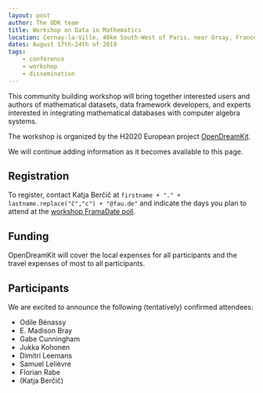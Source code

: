 ```yaml
---
layout: post
author: The ODK team
title: Workshop on Data in Mathematics
location: Cernay-la-Ville, 40km South-West of Paris, near Orsay, France
dates: August 17th-24th of 2019
tags:
    - conference
    - workshop
    - dissemination
---
```


This community building workshop will bring together interested users and authors of mathematical datasets,
data framework developers, and experts interested in integrating mathematical databases with computer algebra systems.

The workshop is organized by the H2020 European project [OpenDreamKit](http://opendreamkit.org).

We will continue adding information as it becomes available to this page.

## Registration

To register, contact Katja Berčič at `firstname + "." + lastname.replace("č","c") + "@fau.de"`
and indicate the days you plan to attend at the [workshop FramaDate poll](https://framadate.org/BQmEpJdvqN9KQ9mo).

## Funding

OpenDreamKit will cover the local expenses for all participants and
the travel expenses of most to all participants.

## Participants

We are excited to announce the following (tentatively) confirmed attendees:
* Odile Bénassy
* E. Madison Bray
* Gabe Cunningham
* Jukka Kohonen
* Dimitri Leemans
* Samuel Lelièvre
* Florian Rabe
* (Katja Berčič)
